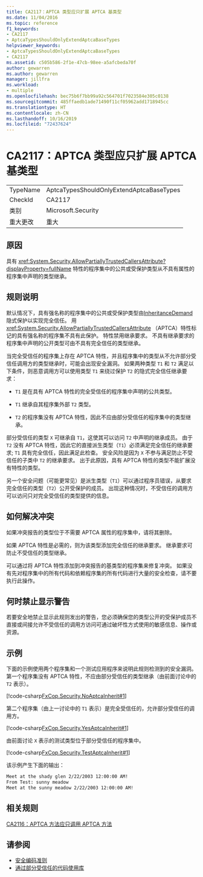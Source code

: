 ```yaml
---
title: CA2117：APTCA 类型应只扩展 APTCA 基类型
ms.date: 11/04/2016
ms.topic: reference
f1_keywords:
- CA2117
- AptcaTypesShouldOnlyExtendAptcaBaseTypes
helpviewer_keywords:
- AptcaTypesShouldOnlyExtendAptcaBaseTypes
- CA2117
ms.assetid: c505b586-2f1e-47cb-98ee-a5afcbeda70f
author: gewarren
ms.author: gewarren
manager: jillfra
ms.workload:
- multiple
ms.openlocfilehash: bec75b6f7bb99a92c564701f7023584e305c0138
ms.sourcegitcommit: 485ffaedb1ade71490f11cf05962add1718945cc
ms.translationtype: HT
ms.contentlocale: zh-CN
ms.lasthandoff: 10/16/2019
ms.locfileid: "72437624"
---
```

# <a name="ca2117-aptca-types-should-only-extend-aptca-base-types"></a>CA2117：APTCA 类型应只扩展 APTCA 基类型

|||
|-|-|
|TypeName|AptcaTypesShouldOnlyExtendAptcaBaseTypes|
|CheckId|CA2117|
|类别|Microsoft.Security|
|重大更改|重大|

## <a name="cause"></a>原因

具有 <xref:System.Security.AllowPartiallyTrustedCallersAttribute?displayProperty=fullName> 特性的程序集中的公共或受保护类型从不具有属性的程序集中声明的类型继承。

## <a name="rule-description"></a>规则说明

默认情况下，具有强名称的程序集中的公共或受保护类型由[InheritanceDemand](xref:System.Security.Permissions.SecurityAction#System_Security_Permissions_SecurityAction_InheritanceDemand)隐式保护以实现完全信任。 用 <xref:System.Security.AllowPartiallyTrustedCallersAttribute> （APTCA）特性标记的具有强名称的程序集不具有此保护。 特性禁用继承要求。 不具有继承要求的程序集中声明的公开类型可由不具有完全信任的类型继承。

当完全受信任的程序集上存在 APTCA 特性，并且程序集中的类型从不允许部分受信任调用方的类型继承时，可能会出现安全漏洞。 如果两种类型 `T1` 和 `T2` 满足以下条件，则恶意调用方可以使用类型 `T1` 来绕过保护 `T2` 的隐式完全信任继承要求：

- `T1` 是在具有 APTCA 特性的完全受信任的程序集中声明的公共类型。

- `T1` 继承自其程序集外部 `T2` 类型。

- `T2` 的程序集没有 APTCA 特性，因此不应由部分受信任的程序集中的类型继承。

部分受信任的类型 `X` 可继承自 `T1`，这使其可以访问 `T2` 中声明的继承成员。 由于 `T2` 没有 APTCA 特性，因此它的直接派生类型（`T1`）必须满足完全信任的继承要求; `T1` 具有完全信任，因此满足此检查。 安全风险是因为 `X` 不参与满足防止不受信任的子类中 `T2` 的继承要求。 出于此原因，具有 APTCA 特性的类型不能扩展没有特性的类型。

另一个安全问题（可能更常见）是派生类型（`T1`）可以通过程序员错误，从要求完全信任的类型（`T2`）公开受保护的成员。 出现这种情况时，不受信任的调用方可以访问只对完全受信任的类型提供的信息。

## <a name="how-to-fix-violations"></a>如何解决冲突

如果冲突报告的类型位于不需要 APTCA 属性的程序集中，请将其删除。

如果 APTCA 特性是必需的，则为该类型添加完全信任的继承要求。 继承要求可防止不受信任的类型继承。

可以通过将 APTCA 特性添加到冲突报告的基类型的程序集来修复冲突。 如果没有先对程序集中的所有代码和依赖程序集的所有代码进行大量的安全检查，请不要执行此操作。

## <a name="when-to-suppress-warnings"></a>何时禁止显示警告

若要安全地禁止显示此规则发出的警告，您必须确保您的类型公开的受保护成员不直接或间接允许不受信任的调用方访问可通过破坏性方式使用的敏感信息、操作或资源。

## <a name="example"></a>示例

下面的示例使用两个程序集和一个测试应用程序来说明此规则检测到的安全漏洞。 第一个程序集没有 APTCA 特性，不应由部分受信任的类型继承（由前面讨论中的 `T2` 表示）。

[!code-csharp[FxCop.Security.NoAptcaInherit#1](../code-quality/codesnippet/CSharp/ca2117-aptca-types-should-only-extend-aptca-base-types_1.cs)]

第二个程序集（由上一讨论中的 `T1` 表示）是完全受信任的，允许部分受信任的调用方。

[!code-csharp[FxCop.Security.YesAptcaInherit#1](../code-quality/codesnippet/CSharp/ca2117-aptca-types-should-only-extend-aptca-base-types_2.cs)]

由前面讨论 `X` 表示的测试类型位于部分受信任的程序集中。

[!code-csharp[FxCop.Security.TestAptcaInherit#1](../code-quality/codesnippet/CSharp/ca2117-aptca-types-should-only-extend-aptca-base-types_3.cs)]

该示例产生下面的输出：

```txt
Meet at the shady glen 2/22/2003 12:00:00 AM!
From Test: sunny meadow
Meet at the sunny meadow 2/22/2003 12:00:00 AM!
```

## <a name="related-rules"></a>相关规则

[CA2116：APTCA 方法应只调用 APTCA 方法](../code-quality/ca2116.md)

## <a name="see-also"></a>请参阅

- [安全编码准则](/dotnet/standard/security/secure-coding-guidelines)
- [通过部分受信任的代码使用库](/dotnet/framework/misc/using-libraries-from-partially-trusted-code)
